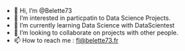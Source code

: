 - 👋 Hi, I’m @Belette73
- 👀 I’m interested in particpatin to Data Science Projects.
- 🌱 I’m currently learning Data Science with DataScientest
- 💞️ I’m looking to collaborate on projects with other people.
- 📫 How to reach me : fl@belette73.fr

<!---
Belette73/Belette73 is a ✨ special ✨ repository because its `README.md` (this file) appears on your GitHub profile.
You can click the Preview link to take a look at your changes.
--->
